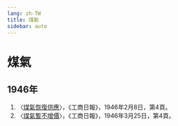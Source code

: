 ```yaml
---
lang: zh-TW
title: 煤氣
sidebar: auto
---
```


# 煤氣
## 1946年
1. 〈[煤氣恢復供應](https://mmis.hkpl.gov.hk/coverpage/-/coverpage/view?_coverpage_WAR_mmisportalportlet_hsf=%E7%85%A4%E6%B0%A3&_coverpage_WAR_mmisportalportlet_actual_q=%28%20verbatim_dc.collection%3A%28%22Old%5C%20HK%5C%20Newspapers%22%29%20%29%20AND+%28%20%28%20allTermsMandatory%3A%28true%29%20OR+all_dc.title%3A%28%E7%85%A4%E6%B0%A3%29%20OR+all_dc.creator%3A%28%E7%85%A4%E6%B0%A3%29%20OR+all_dc.contributor%3A%28%E7%85%A4%E6%B0%A3%29%20OR+all_dc.subject%3A%28%E7%85%A4%E6%B0%A3%29%20OR+fulltext%3A%28%E7%85%A4%E6%B0%A3%29%20OR+all_dc.description%3A%28%E7%85%A4%E6%B0%A3%29%20%29%20%29&_coverpage_WAR_mmisportalportlet_sort_field=dc.publicationdate_bsort&p_r_p_-1078056564_c=QF757YsWv5%2BQBGt1%2BwUj5iqJj26aBPrg&_coverpage_WAR_mmisportalportlet_o=115&_coverpage_WAR_mmisportalportlet_sort_order=asc)〉，《工商日報》，1946年2月8日，第4頁。
2. 〈[煤氣暫不增價](https://mmis.hkpl.gov.hk/coverpage/-/coverpage/view?_coverpage_WAR_mmisportalportlet_hsf=%E7%85%A4%E6%B0%A3&p_r_p_-1078056564_c=QF757YsWv5%2BQBGt1%2BwUj5qbJMrPLdWCp&_coverpage_WAR_mmisportalportlet_o=116&_coverpage_WAR_mmisportalportlet_actual_q=%28%20verbatim_dc.collection%3A%28%22Old%5C%20HK%5C%20Newspapers%22%29%20%29%20AND+%28%20%28%20allTermsMandatory%3A%28true%29%20OR+all_dc.title%3A%28%E7%85%A4%E6%B0%A3%29%20OR+all_dc.creator%3A%28%E7%85%A4%E6%B0%A3%29%20OR+all_dc.contributor%3A%28%E7%85%A4%E6%B0%A3%29%20OR+all_dc.subject%3A%28%E7%85%A4%E6%B0%A3%29%20OR+fulltext%3A%28%E7%85%A4%E6%B0%A3%29%20OR+all_dc.description%3A%28%E7%85%A4%E6%B0%A3%29%20%29%20%29&_coverpage_WAR_mmisportalportlet_sort_order=asc&_coverpage_WAR_mmisportalportlet_sort_field=dc.publicationdate_bsort)〉，《工商日報》，1946年3月25日，第4頁。